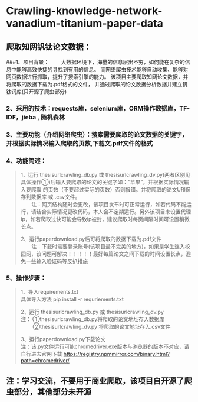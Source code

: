 # Crawling-knowledge-network-vanadium-titanium-paper-data
## 爬取知网钒钛论文数据：
###1、项目背景：
 &ensp; &ensp; &ensp;大数据环境下，海量的信息层出不穷，如何能在复杂的信息中能够高效快捷的寻找到有用的信息。
而网络爬虫技术能够自动收集、能够对网页数据进行抓取，提升了搜索引擎的能力。 该项目主要爬取知网论文数据，并将爬取的数据下载为.pdf格式的文件， 并通过爬取的论文数据分析数据并建立钒钛词库(只开源了爬虫部分) 

### 2、采用的技术：requests库，selenium库，ORM操作数据库，TF-IDF，jieba , 随机森林

### 3、主要功能（介绍网络爬虫）：搜索需要爬取的论文数据的关键字，并根据实际情况输入爬取的页数,下载文.pdf文件的格式
### 4、功能简述：  
>1、运行 thesisurlcrawling_db.py 或 thesisurlcrawling_dv.py(两者区别见具体操作①)后输入要爬取的论文的关键字如：“苹果”，并根据实际情况输入要爬取
>的页数（不要超过实际的页数）否则报错。并将爬取的论文URl保存到数据库 或 .csv文件。
><br> &ensp; &ensp; &ensp;注：网页结构随时会更改，该项目发布时可正常运行，如若代码不能运行，请结合实际情况更改代码，本人会不定期运行。另外该项目未设置代理ip，如若爬取过快可能会导致ip被封，建议爬取时每页间隔时间可设置稍微长点。  
> 
> 2、运行paperdownload.py后可将爬取的数据下载为.pdf文件
> <br>&ensp; &ensp; &ensp;注：下载时需要登录账号(该项目最不完美的地方)，如果是学生连入校园网，该问题可解决！！！！！最好每篇论文之间下载的时间设置长点，避免一些输入验证码等反扒措施

### 5、操作步骤：
> 1、导入requirements.txt  
具体导入方法 pip install -r requriements.txt  
> 
>2、运行 thesisurlcrawling_db.py 或 thesisurlcrawling_dv.py  
> 注： ①thesisurlcrawling_db.py将爬取的论文地址存入数据库  
> &ensp; &ensp; &ensp; ②thesisurlcrawling_dv.py 将爬取的论文地址存入.csv文件  
> 
> 3、运行paperdownload.py下载论文
> <br>注：该.py文件运行可能chromedriver.exe版本与浏览器的版本不对应，请自行进去官网下载 https://registry.npmmirror.com/binary.html?path=chromedriver/

## 注：学习交流，不要用于商业爬取，该项目自开源了爬虫部分，其他部分未开源
  


